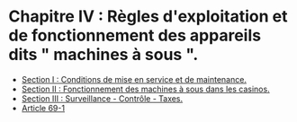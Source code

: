 # Chapitre IV : Règles d'exploitation et de fonctionnement des appareils dits " machines à sous ".

- [Section I : Conditions de mise en service et de maintenance.](section-i)
- [Section II : Fonctionnement des machines à sous dans les casinos.](section-ii)
- [Section III : Surveillance - Contrôle - Taxes.](section-iii)
- [Article 69-1](article-69-1.md)
